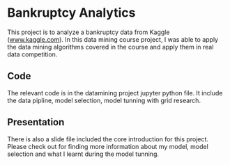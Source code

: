 # Bankruptcy Analytics
This project is to analyze a bankruptcy data from Kaggle (www.kaggle.com). In this data mining course project, I was able to apply the data mining algorithms covered in the course and apply them in real data competition.

## Code
The relevant code is in the datamining project jupyter python file. It include the data pipline, model selection, model tunning with grid research.

## Presentation
There is also a slide file included the core introduction for this project. Please check out for finding more information about my model, model selection and what I learnt during the model tunning. 
